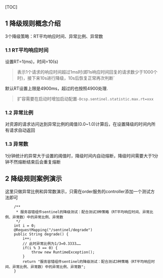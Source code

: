 [TOC]
## 1 降级规则概念介绍
3个降级策略：RT平均响应时间、异常比例、异常数
### 1.1 RT平均响应时间
设置RT=1(ms)，时间=10(s)
>表示1个请求的响应时间超过1ms时(即1s响应时间回复的请求数少于1000个时)，接下来10s进行降级，10s后恢复正常再次判断`

默认RT设置上限是4900ms，超过的也按照4900处理.
>扩容需要在启动时增加启动配置`-Dcsp.sentinel.statistic.max.rt=xxx`

### 1.2 异常比例
对资源的请求访问达到异常比例的阈值(0.0~1.0)计算后，在设置降级的时间内所有请求自动返回

### 1.3 异常数
1分钟统计的异常大于设置的阈值时，降级时间内自动熔断，降级时间需要大于1分钟不然熔断结束后会重复熔断

## 2 降级规则案例演示
这里只做异常比例和异常数演示，只需在order服务的controller添加一个测试方法即可
```
    /**
     * 服务容错组件sentinel的降级测试：配合测试3种策略（RT平均响应时间、异常比例、异常数）中的异常比例、异常数
     */
    int i = 0;
    @RequestMapping("/sentinel/degrade")
    public String degrade() {
        i++;
        // 此时异常比例为1/3=0.3333……
        if(i % 3 == 0) {
            throw new RuntimeException();
        }
        return "服务容错组件sentinel的降级测试：配合测试3种策略（RT平均响应时间、异常比例、异常数）中的异常比例、异常数";
    }
```